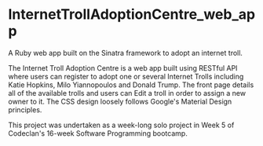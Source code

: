 # InternetTrollAdoptionCentre_web_app
A Ruby web app built on the Sinatra framework to adopt an internet troll.

The Internet Troll Adoption Centre is a web app built using RESTful API where users can register to adopt one or several Internet Trolls including Katie Hopkins, Milo Yiannopoulos and Donald Trump. The front page details all of the available trolls and users can Edit a troll in order to assign a new owner to it. The CSS design loosely follows Google's Material Design principles.

This project was undertaken as a week-long solo project in Week 5 of Codeclan's 16-week Software Programming bootcamp.
